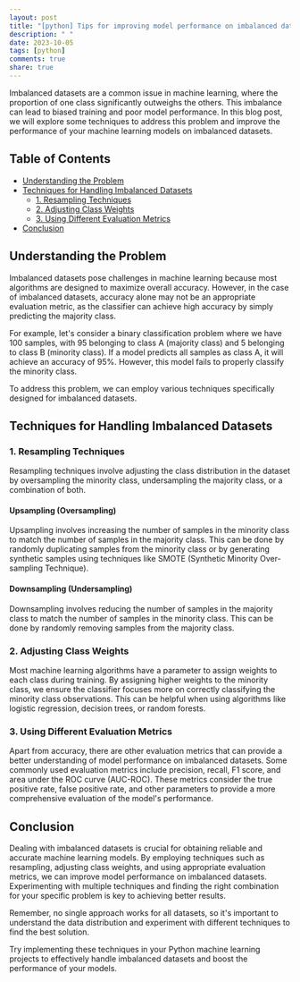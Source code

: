 ```yaml
---
layout: post
title: "[python] Tips for improving model performance on imbalanced datasets in Python"
description: " "
date: 2023-10-05
tags: [python]
comments: true
share: true
---
```


Imbalanced datasets are a common issue in machine learning, where the proportion of one class significantly outweighs the others. This imbalance can lead to biased training and poor model performance. In this blog post, we will explore some techniques to address this problem and improve the performance of your machine learning models on imbalanced datasets.

## Table of Contents
- [Understanding the Problem](#understanding-the-problem)
- [Techniques for Handling Imbalanced Datasets](#techniques-for-handling-imbalanced-datasets)
  - [1. Resampling Techniques](#resampling-techniques)
  - [2. Adjusting Class Weights](#adjusting-class-weights)
  - [3. Using Different Evaluation Metrics](#using-different-evaluation-metrics)
- [Conclusion](#conclusion)


## Understanding the Problem

Imbalanced datasets pose challenges in machine learning because most algorithms are designed to maximize overall accuracy. However, in the case of imbalanced datasets, accuracy alone may not be an appropriate evaluation metric, as the classifier can achieve high accuracy by simply predicting the majority class.

For example, let's consider a binary classification problem where we have 100 samples, with 95 belonging to class A (majority class) and 5 belonging to class B (minority class). If a model predicts all samples as class A, it will achieve an accuracy of 95%. However, this model fails to properly classify the minority class.

To address this problem, we can employ various techniques specifically designed for imbalanced datasets.


## Techniques for Handling Imbalanced Datasets

### 1. Resampling Techniques

Resampling techniques involve adjusting the class distribution in the dataset by oversampling the minority class, undersampling the majority class, or a combination of both.

#### Upsampling (Oversampling)

Upsampling involves increasing the number of samples in the minority class to match the number of samples in the majority class. This can be done by randomly duplicating samples from the minority class or by generating synthetic samples using techniques like SMOTE (Synthetic Minority Over-sampling Technique).

#### Downsampling (Undersampling)

Downsampling involves reducing the number of samples in the majority class to match the number of samples in the minority class. This can be done by randomly removing samples from the majority class.

### 2. Adjusting Class Weights

Most machine learning algorithms have a parameter to assign weights to each class during training. By assigning higher weights to the minority class, we ensure the classifier focuses more on correctly classifying the minority class observations. This can be helpful when using algorithms like logistic regression, decision trees, or random forests.

### 3. Using Different Evaluation Metrics

Apart from accuracy, there are other evaluation metrics that can provide a better understanding of model performance on imbalanced datasets. Some commonly used evaluation metrics include precision, recall, F1 score, and area under the ROC curve (AUC-ROC). These metrics consider the true positive rate, false positive rate, and other parameters to provide a more comprehensive evaluation of the model's performance.


## Conclusion

Dealing with imbalanced datasets is crucial for obtaining reliable and accurate machine learning models. By employing techniques such as resampling, adjusting class weights, and using appropriate evaluation metrics, we can improve model performance on imbalanced datasets. Experimenting with multiple techniques and finding the right combination for your specific problem is key to achieving better results.

Remember, no single approach works for all datasets, so it's important to understand the data distribution and experiment with different techniques to find the best solution.

Try implementing these techniques in your Python machine learning projects to effectively handle imbalanced datasets and boost the performance of your models.